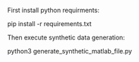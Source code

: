 First install python requirments:

pip install -r requirements.txt

Then execute synthetic data generation:

python3 generate_synthetic_matlab_file.py